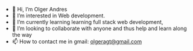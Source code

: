 - 👋 Hi, I’m Olger Andres
- 👀 I’m interested in Web development.
- 🌱 I’m currently learning learning full stack web development,
- 💞️ I’m looking to collaborate  with anyone and thus help and learn along the way
- 📫 How to contact me in gmail: olgeragt@gmail.com

<!---
OlgerAndres/OlgerAndres is a ✨ special ✨ repository because its `README.md` (this file) appears on your GitHub profile.
You can click the Preview link to take a look at your changes.
--->

